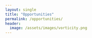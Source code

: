 ```yaml
---
layout: single
title: "Opportunities"
permalink: /opportunities/
header:
  image: /assets/images/vorticity.png
---
```




<p></p>
<p></p>
<p></p>
<p></p>
<p></p>
<p></p>

